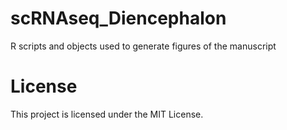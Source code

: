# scRNAseq_Diencephalon
R scripts and objects used to generate figures of the manuscript

# License
This project is licensed under the MIT License.
